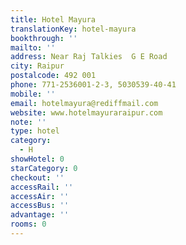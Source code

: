 ```yaml
---
title: Hotel Mayura
translationKey: hotel-mayura
bookthrough: ''
mailto: ''
address: Near Raj Talkies  G E Road
city: Raipur
postalcode: 492 001
phone: 771-2536001-2-3, 5030539-40-41
mobile: ''
email: hotelmayura@rediffmail.com
website: www.hotelmayuraraipur.com
note: ''
type: hotel
category:
  - H
showHotel: 0
starCategory: 0
checkout: ''
accessRail: ''
accessAir: ''
accessBus: ''
advantage: ''
rooms: 0
---
```


